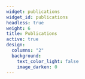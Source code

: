 ```yaml
---
widget: publications
widget_id: publications
headless: true
weight: 6
title: Publications
active: true
design:
  columns: "2"
  background:
    text_color_light: false
    image_darken: 0
---
```

